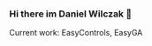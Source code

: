 ### Hi there im Daniel Wilczak 👋

Current work: EasyControls, EasyGA

<!--
**danielwilczak101/danielwilczak101** is a ✨ _special_ ✨ repository because its `README.md` (this file) appears on your GitHub profile.
-->
